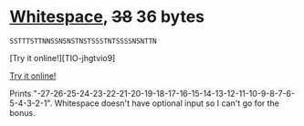 # [Whitespace], <s>38</s> 36 bytes

<pre><code>SSTTTSTTNNSSNSNSTNSTSSSTNTSSSSNSNTTN</code></pre>

[Try it online!][TIO-jhgtvio9]



[Try it online!][TIO-jhgutg0y]

[Whitespace]: https://web.archive.org/web/20150618184706/http://compsoc.dur.ac.uk/whitespace/tutorial.php
[TIO-jhgutg0y]: https://tio.run/##K8/ILEktLkhMTv3/X0GBk5MTiLm4FBS4gJATiBSAglwgEiQClPr/HwA "Whitespace – Try It Online"

Prints "-27-26-25-24-23-22-21-20-19-18-17-16-15-14-13-12-11-10-9-8-7-6-5-4-3-2-1". Whitespace doesn't have optional input so I can't go for the bonus.